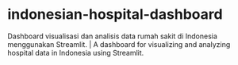 # indonesian-hospital-dashboard
Dashboard visualisasi dan analisis data rumah sakit di Indonesia menggunakan Streamlit. | A dashboard for visualizing and analyzing hospital data in Indonesia using Streamlit.
